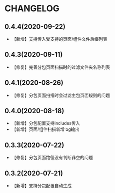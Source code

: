 # CHANGELOG

## 0.4.4(2020-09-22)

- 【新增】支持传入受支持的页面/组件文件后缀列表

## 0.4.3(2020-09-11)

- 【修复】完善分包页面扫描时的过滤文件夹名称列表

## 0.4.1(2020-08-26)

- 【修复】分包页面扫描时会过滤主包页面规则的问题

## 0.4.0(2020-08-18)

- 【新增】分包配置支持includes传入
- 【新增】页面/组件扫描新增log输出

## 0.3.3(2020-07-22)

- 【修复】分包页面路径没有判断非空的问题

## 0.3.2(2020-07-21)

- 【新增】支持分包配置自动生成

